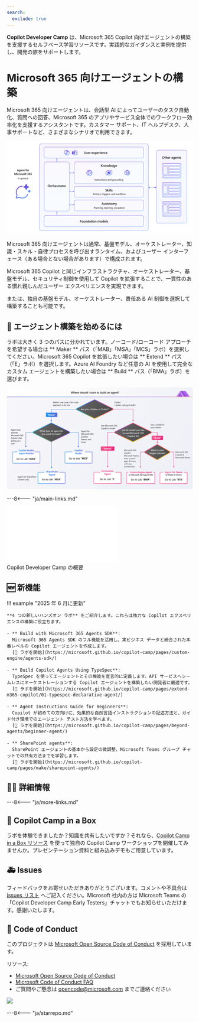```yaml
---
search:
  exclude: true
---
```

 **Copilot Developer Camp** は、Microsoft 365 Copilot 向けエージェントの構築を支援するセルフペース学習リソースです。実践的なガイダンスと実例を提供し、開発の旅をサポートします。  

# Microsoft 365 向けエージェントの構築

Microsoft 365 向けエージェントは、会話型 AI によってユーザーのタスク自動化、質問への回答、Microsoft 365 のアプリやサービス全体でのワークフロー効率化を支援するアシスタントです。カスタマー サポート、IT ヘルプデスク、人事サポートなど、さまざまなシナリオで利用できます。

![Microsoft 365 向けエージェントは、ユーザーがタスクを自動化し、質問に回答し、Microsoft 365 のアプリとサービス全体でワークフローを効率化する会話型 AI アシスタントです。例えばカスタマー サポート、IT ヘルプデスク、人事サポートなど、さまざまなシナリオで利用できます。](../assets/images/m365-agent-general.png)

Microsoft 365 向けエージェントは通常、基盤モデル、オーケストレーター、知識・スキル・自律プロセスを呼び出すランタイム、およびユーザー インターフェース（ある場合とない場合があります）で構成されます。  

Microsoft 365 Copilot と同じインフラストラクチャ、オーケストレーター、基盤モデル、セキュリティ制御を使用して Copilot を拡張することで、一貫性のある慣れ親しんだユーザー エクスペリエンスを実現できます。  

または、独自の基盤モデル、オーケストレーター、責任ある AI 制御を選択して構築することも可能です。  

## 🧪 エージェント構築を始めるには

ラボは大きく 3 つのパスに分かれています。ノーコード/ローコード アプローチを希望する場合は ** Maker ** パス（「MAB」「MSA」「MCS」ラボ）を選択してください。Microsoft 365 Copilot を拡張したい場合は ** Extend ** パス（「E」ラボ）を選択します。Azure AI Foundry など任意の AI を使用して完全なカスタム エージェントを構築したい場合は ** Build ** パス（「BMA」ラボ）を選びます。

![ノーコード/ローコード アプローチを希望する場合は Maker ラボ（「MAB」「MSA」「MCS」）を選択。Microsoft 365 Copilot を拡張する場合は Extend ラボ（「E」）。Azure AI Foundry などで完全なカスタム エージェントを構築する場合は Build ラボ（「BMA」）を選択。](../assets/images/CopilotCamp-Flow-Chart.png)

---8<--- "ja/main-links.md"


<div class="video">
  <iframe src="//www.youtube.com/embed/uLYdP4ST7k0" frameborder="0" allowfullscreen></iframe>
  <div>Copilot Developer Camp の概要</div>
</div>

## 🆕 新機能

!!! example "2025 年 6 月に更新"

    **4 つの新しいハンズオン ラボ** をご紹介します。これらは強力な Copilot エクスペリエンスの構築に役立ちます。  

    - ** Build with Microsoft 365 Agents SDK**:  
      Microsoft 365 Agents SDK のフル機能を活用し、実ビジネス データと統合された本番レベルの Copilot エージェントを作成します。  
      [🔗 ラボを開始](https://microsoft.github.io/copilot-camp/pages/custom-engine/agents-sdk/)

    - ** Build Copilot Agents Using TypeSpec**:  
      TypeSpec を使ってエージェントとその機能を宣言的に定義します。API サービスへシームレスにオーケストレーションする Copilot エージェントを構築したい開発者に最適です。  
      [🔗 ラボを開始](https://microsoft.github.io/copilot-camp/pages/extend-m365-copilot/01-typespec-declarative-agent/)

    - ** Agent Instructions Guide for Beginners**:  
      Copilot が初めての方向けに、効果的な自然言語インストラクションの記述方法と、ガイド付き環境でのエージェント テスト方法を学べます。  
      [🔗 ラボを開始](https://microsoft.github.io/copilot-camp/pages/beyond-agents/beginner-agent/)

    - ** SharePoint agents**:  
      SharePoint エージェントの基本から設定の微調整、Microsoft Teams グループ チャットでの共有方法までを学習します。  
      [🔗 ラボを開始](https://microsoft.github.io/copilot-camp/pages/make/sharepoint-agents/)

## 🧑‍💻 詳細情報

---8<--- "ja/more-links.md"

<!-- ## 🎖️ Copilot Developer Camp Awards

We are excited to announce a thrilling initiative that will challenge you to showcase your knowledge and skills in Microsoft 365 Copilot extensibility. This is your chance to dive deep into the world of Copilot, explore its capabilities, and demonstrate your expertise. [Find out more on awards.](https://microsoft.github.io/copilot-camp/awards)
 -->


## 🎁 Copilot Camp in a Box 

ラボを体験できましたか？知識を共有したいですか？それなら、[Copilot Camp in a Box リソース](https://microsoft.github.io/copilot-camp/pages/in-a-box/) を使って独自の Copilot Camp ワークショップを開催してみませんか。プレゼンテーション資料と組み込みデモもご用意しています。  



## 🚑 Issues

フィードバックをお寄せいただきありがとうございます。コメントや不具合は [issues リスト](https://github.com/microsoft/copilot-camp/issues) へご記入ください。Microsoft 社内の方は Microsoft Teams の「Copilot Developer Camp Early Testers」チャットでもお知らせいただけます。感謝いたします。  


## 📜 Code of Conduct

このプロジェクトは [Microsoft Open Source Code of Conduct](https://opensource.microsoft.com/codeofconduct/) を採用しています。

リソース:

- [Microsoft Open Source Code of Conduct](https://opensource.microsoft.com/codeofconduct/)
- [Microsoft Code of Conduct FAQ](https://opensource.microsoft.com/codeofconduct/faq/)
- ご質問やご懸念は [opencode@microsoft.com](mailto:opencode@microsoft.com) までご連絡ください

<img src="https://m365-visitor-stats.azurewebsites.net/copilot-camp/index--ja" />

---8<--- "ja/starrepo.md"